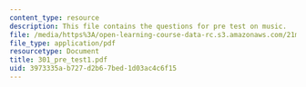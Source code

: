 ```yaml
---
content_type: resource
description: This file contains the questions for pre test on music.
file: /media/https%3A/open-learning-course-data-rc.s3.amazonaws.com/21m-301-harmony-and-counterpoint-i-spring-2005/3973335ab727d2b67bed1d03ac4c6f15_301_pre_test1.pdf
file_type: application/pdf
resourcetype: Document
title: 301_pre_test1.pdf
uid: 3973335a-b727-d2b6-7bed-1d03ac4c6f15
---
```

